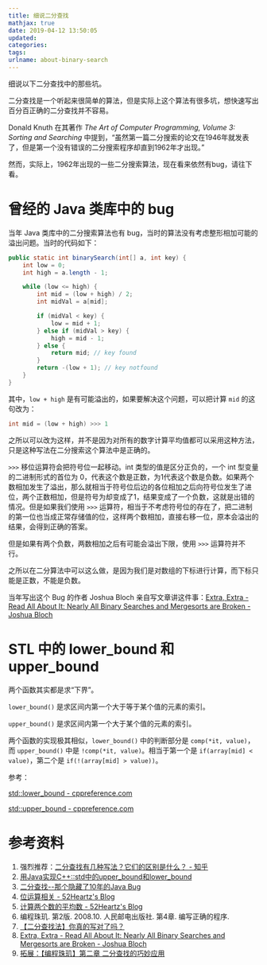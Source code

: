 ```yaml
---
title: 细说二分查找
mathjax: true
date: 2019-04-12 13:50:05
updated:
categories:
tags:
urlname: about-binary-search
---
```


细说以下二分查找中的那些坑。

<!-- more -->

二分查找是一个听起来很简单的算法，但是实际上这个算法有很多坑，想快速写出百分百正确的二分查找并不容易。

Donald Knuth 在其著作 *The Art of Computer Programming, Volume 3: Sorting and Searching* 中提到，“虽然第一篇二分搜索的论文在1946年就发表了，但是第一个没有错误的二分搜索程序却直到1962年才出现。”

然而，实际上，1962年出现的一些二分搜索算法，现在看来依然有bug，请往下看。



# 曾经的 Java 类库中的 bug

当年 Java 类库中的二分搜索算法也有 bug，当时的算法没有考虑整形相加可能的溢出问题。当时的代码如下：

```java
public static int binarySearch(int[] a, int key) {
    int low = 0;
    int high = a.length - 1;

    while (low <= high) {
        int mid = (low + high) / 2;
        int midVal = a[mid];

        if (midVal < key) {
            low = mid + 1;
        } else if (midVal > key) {
            high = mid - 1;
        } else {
            return mid; // key found
        }
        return -(low + 1); // key notfound
    }
}
```

其中，`low + high` 是有可能溢出的，如果要解决这个问题，可以把计算 `mid` 的这句改为：

```java
int mid = (low + high) >>> 1
```

之所以可以改为这样，并不是因为对所有的数字计算平均值都可以采用这种方法，只是这种写法在二分搜索这个算法中是正确的。

`>>>` 移位运算符会把符号位一起移动。int 类型的值是区分正负的，一个 int 型变量的二进制形式的首位为 0，代表这个数是正数，为1代表这个数是负数。如果两个数相加发生了溢出，那么就相当于符号位后边的各位相加之后向符号位发生了进位，两个正数相加，但是符号为却变成了1，结果变成了一个负数，这就是出错的情况。但是如果我们使用 `>>>` 运算符，相当于不考虑符号位的存在了，把二进制的第一位也当成正常存储值的位，这样两个数相加，直接右移一位，原本会溢出的结果，会得到正确的答案。

但是如果有两个负数，两数相加之后有可能会溢出下限，使用 `>>>` 运算符并不行。

之所以在二分算法中可以这么做，是因为我们是对数组的下标进行计算，而下标只能是正数，不能是负数。

当年写出这个 Bug 的作者 Joshua Bloch 亲自写文章讲这件事：[Extra, Extra - Read All About It: Nearly All Binary Searches and Mergesorts are Broken - Joshua Bloch](http://ai.googleblog.com/2006/06/extra-extra-read-all-about-it-nearly.html)



# STL 中的 lower_bound 和 upper_bound

两个函数其实都是求“下界”。

`lower_bound()` 是求区间内第一个大于等于某个值的元素的索引。

`upper_bound()` 是求区间内第一个大于某个值的元素的索引。

两个函数的实现极其相似，`lower_bound()` 中的判断部分是 `comp(*it, value)`，而 `upper_bound()` 中是 `!comp(*it, value)`。相当于第一个是 `if(array[mid] < value)`，第二个是 `if(!(array[mid] > value))`。

参考：

[std::lower_bound - cppreference.com](https://en.cppreference.com/w/cpp/algorithm/lower_bound)

[std::upper_bound - cppreference.com](https://en.cppreference.com/w/cpp/algorithm/upper_bound)

# 参考资料

1. 强烈推荐：[二分查找有几种写法？它们的区别是什么？ - 知乎](https://www.zhihu.com/question/36132386/answer/530313852)
2. [用Java实现C++::std中的upper_bound和lower_bound](https://sumygg.com/2017/09/08/upper-bound-and-lower-bound-in-java/)
3. [二分查找--那个隐藏了10年的Java Bug](http://www.imooc.com/article/19963)
4. [位运算相关 - 52Heartz's Blog](https://52heartz.top/articles/about-bits-manipulation/)
5. [计算两个数的平均数 - 52Heartz's Blog](https://52heartz.top/articles/compute-average-of-two-number/)
6. 编程珠玑. 第2版. 2008.10. 人民邮电出版社. 第4章. 编写正确的程序.
7. [【二分查找法】你真的写对了吗？](https://segmentfault.com/a/1190000011283470)
8. [Extra, Extra - Read All About It: Nearly All Binary Searches and Mergesorts are Broken - Joshua Bloch](http://ai.googleblog.com/2006/06/extra-extra-read-all-about-it-nearly.html)
9. [拓展：【编程珠玑】第二章 二分查找的巧妙应用](https://blog.csdn.net/tianshuai1111/article/details/7559108)